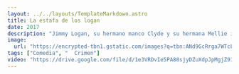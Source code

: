 ```yaml
---
layout: ../../layouts/TemplateMarkdown.astro
title: La estafa de los logan
date: 2017
description: "Jimmy Logan, su hermano manco Clyde y su hermana Mellie intentan cometer un robo durante una carrera de autos y revertir la maldición familiar con la ayuda de Joe Bang, un experto en demolición. Sin embargo, un implacable agente del FBI los persigue."
image:
  url: "https://encrypted-tbn1.gstatic.com/images?q=tbn:ANd9GcRrga7WTcLceDqvovRYaKdWjW5qSDmMZyqWYHARbf6LuaiqYdNd"
tags: ["Comedia", "  Crimen"]
video: "https://drive.google.com/file/d/1e3VRDvIe5PA80sjyDZuXdpJpMgjZ911W/preview"
---
```

